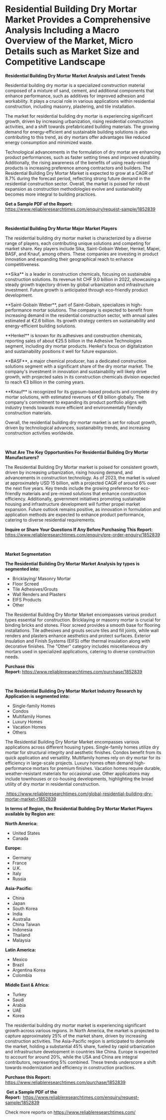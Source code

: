 <p><h1>Residential Building Dry Mortar Market Provides a Comprehensive Analysis Including a Macro Overview of the Market, Micro Details such as Market Size and Competitive Landscape</h1></p><p><strong>Residential Building Dry Mortar Market Analysis and Latest Trends</strong></p>
<p><p>Residential building dry mortar is a specialized construction material composed of a mixture of sand, cement, and additional components that enhance performance, such as additives for improved adhesion and workability. It plays a crucial role in various applications within residential construction, including masonry, plastering, and tile installation.</p><p>The market for residential building dry mortar is experiencing significant growth, driven by increasing urbanization, rising residential construction activities, and a shift towards prefabricated building materials. The growing demand for energy-efficient and sustainable building solutions is also contributing to this trend, as dry mortars offer advantages like reduced energy consumption and minimized waste.</p><p>Technological advancements in the formulation of dry mortar are enhancing product performances, such as faster setting times and improved durability. Additionally, the rising awareness of the benefits of using ready-mixed products is increasing preference among contractors and builders. The Residential Building Dry Mortar Market is expected to grow at a CAGR of 8.7% during the forecast period, reflecting strong future demand in the residential construction sector. Overall, the market is poised for robust expansion as construction methodologies evolve and sustainability becomes more integral to building practices.</p></p>
<p><strong>Get a Sample PDF of the Report:&nbsp;</strong> <a href="https://www.reliableresearchtimes.com/enquiry/request-sample/1852839?utm_campaign=3548&utm_medium=2&utm_source=Github&utm_content=ia&utm_term=03042025&utm_id=residential-building-dry-mortar">https://www.reliableresearchtimes.com/enquiry/request-sample/1852839</a></p>
<p>&nbsp;</p>
<p><strong>Residential Building Dry Mortar Major Market Players</strong></p>
<p><p>The residential building dry mortar market is characterized by a diverse range of players, each contributing unique solutions and competing for market share. Key players include Sika, Saint-Gobain Weber, Henkel, Mapei, BASF, and Knauf, among others. These companies are investing in product innovation and expanding their geographical reach to enhance competitiveness.</p><p>**Sika** is a leader in construction chemicals, focusing on sustainable construction solutions. Its revenue hit CHF 9.0 billion in 2022, showcasing a steady growth trajectory driven by global urbanization and infrastructure investment. Future growth is anticipated through eco-friendly product development.</p><p>**Saint-Gobain Weber**, part of Saint-Gobain, specializes in high-performance mortar solutions. The company is expected to benefit from increasing demand in the residential construction sector, with annual sales estimated at €2.6 billion. Its growth strategy centers on sustainability and energy-efficient building solutions.</p><p>**Henkel** is known for its adhesives and construction chemicals, reporting sales of about €25.5 billion in the Adhesive Technologies segment, including dry mortar products. Henkel's focus on digitalization and sustainability positions it well for future expansion.</p><p>**BASF**, a major chemical producer, has a dedicated construction solutions segment with a significant share of the dry mortar market. The company's investment in innovation and sustainability will likely drive growth, with projected sales in its construction chemicals division expected to reach €3 billion in the coming years.</p><p>**Knauf** is recognized for its gypsum-based products and complete dry mortar solutions, with estimated revenues of €8 billion globally. The company's commitment to expanding its product portfolio aligns with industry trends towards more efficient and environmentally friendly construction materials.</p><p>Overall, the residential building dry mortar market is set for robust growth, driven by technological advances, sustainability trends, and increasing construction activities worldwide.</p></p>
<p>&nbsp;</p>
<p><strong>What Are The Key Opportunities For Residential Building Dry Mortar Manufacturers?</strong></p>
<p><p>The Residential Building Dry Mortar market is poised for consistent growth, driven by increasing urbanization, rising housing demand, and advancements in construction technology. As of 2023, the market is valued at approximately USD 15 billion, with a projected CAGR of around 6% over the next five years. Key trends include the growing preference for eco-friendly materials and pre-mixed solutions that enhance construction efficiency. Additionally, government initiatives promoting sustainable housing and infrastructure development will further propel market expansion. Future outlook remains positive, as innovation in formulation and application methods are expected to enhance product performance, catering to diverse residential requirements.</p></p>
<p><strong>Inquire or Share Your Questions If Any Before Purchasing This Report:</strong> <a href="https://www.reliableresearchtimes.com/enquiry/pre-order-enquiry/1852839?utm_campaign=3548&utm_medium=2&utm_source=Github&utm_content=ia&utm_term=03042025&utm_id=residential-building-dry-mortar">https://www.reliableresearchtimes.com/enquiry/pre-order-enquiry/1852839</a></p>
<p>&nbsp;</p>
<p><strong>Market Segmentation</strong></p>
<p><strong>The Residential Building Dry Mortar Market Analysis by types is segmented into:</strong></p>
<p><ul><li>Bricklaying/ Masonry Mortar</li><li>Floor Screed</li><li>Tile Adhesives/Grouts</li><li>Wall Renders and Plasters</li><li>EIFS Products</li><li>Other</li></ul></p>
<p><p>The Residential Building Dry Mortar Market encompasses various product types essential for construction. Bricklaying or masonry mortar is crucial for binding bricks and stones. Floor screed provides a smooth base for flooring installations. Tile adhesives and grouts secure tiles and fill joints, while wall renders and plasters enhance aesthetics and protect surfaces. Exterior Insulation and Finish Systems (EIFS) offer thermal insulation along with decorative finishes. The "Other" category includes miscellaneous dry mortars used in specialized applications, catering to diverse construction needs.</p></p>
<p><strong>Purchase this Report:&nbsp;</strong><a href="https://www.reliableresearchtimes.com/purchase/1852839?utm_campaign=3548&utm_medium=2&utm_source=Github&utm_content=ia&utm_term=03042025&utm_id=residential-building-dry-mortar">https://www.reliableresearchtimes.com/purchase/1852839</a></p>
<p>&nbsp;</p>
<p><strong>The Residential Building Dry Mortar Market Industry Research by Application is segmented into:</strong></p>
<p><ul><li>Single-family Homes</li><li>Condos</li><li>Multifamily Homes</li><li>Luxury Homes</li><li>Vacation Homes</li><li>Others</li></ul></p>
<p><p>The Residential Building Dry Mortar Market encompasses various applications across different housing types. Single-family homes utilize dry mortar for structural integrity and aesthetic finishes. Condos benefit from its quick application and versatility. Multifamily homes rely on dry mortar for its efficiency in large-scale projects. Luxury homes often demand high-performance mortars for premium finishes. Vacation homes require durable, weather-resistant materials for occasional use. Other applications may include townhouses or co-housing developments, highlighting the broad utility of dry mortar in residential construction.</p></p>
<p><a href="https://www.reliableresearchtimes.com/global-residential-building-dry-mortar-market-r1852839?utm_campaign=3548&utm_medium=2&utm_source=Github&utm_content=ia&utm_term=03042025&utm_id=residential-building-dry-mortar">&nbsp;https://www.reliableresearchtimes.com/global-residential-building-dry-mortar-market-r1852839</a></p>
<p><strong>In terms of Region, the Residential Building Dry Mortar Market Players available by Region are:</strong></p>
<p>
    <p> <strong> North America: </strong>
        <ul>
            <li>United States</li>
            <li>Canada</li>
        </ul>
        </p> 
    <p> <strong> Europe: </strong>
        <ul>
            <li>Germany</li>
            <li>France</li>
            <li>U.K.</li>
            <li>Italy</li>
            <li>Russia</li>
        </ul>
        </p> 
    <p> <strong> Asia-Pacific: </strong>
        <ul>
            <li>China</li>
            <li>Japan</li>
            <li>South Korea</li>
            <li>India</li>
            <li>Australia</li>
            <li>China Taiwan</li>
            <li>Indonesia</li>
            <li>Thailand</li>
            <li>Malaysia</li>
        </ul>
        </p> 
    <p> <strong> Latin America: </strong>
        <ul>
            <li>Mexico</li>
            <li>Brazil</li>
            <li>Argentina Korea</li>
            <li>Colombia</li>
        </ul>
        </p> 
    <p> <strong> Middle East & Africa: </strong>
        <ul>
            <li>Turkey</li>
            <li>Saudi</li>
            <li>Arabia</li>
            <li>UAE</li>
            <li>Korea</li>
        </ul>
    </p>
    </p>
<p><p>The residential building dry mortar market is experiencing significant growth across various regions. In North America, the market is projected to capture approximately 25% of the market share, driven by increasing construction activities. The Asia-Pacific region is anticipated to dominate the market, holding a substantial 45% share, fueled by rapid urbanization and infrastructure development in countries like China. Europe is expected to account for around 20%, while the USA and China are integral contributors, representing 5% combined. These trends underscore a shift towards modernization and efficiency in construction practices.</p></p>
<p><strong>Purchase this Report: </strong><a href="https://www.reliableresearchtimes.com/purchase/1852839?utm_campaign=3548&utm_medium=2&utm_source=Github&utm_content=ia&utm_term=03042025&utm_id=residential-building-dry-mortar">https://www.reliableresearchtimes.com/purchase/1852839</a></p>
<p>&nbsp;<strong>Get a Sample PDF of the Report:&nbsp;&nbsp;</strong><a href="https://www.reliableresearchtimes.com/enquiry/request-sample/1852839?utm_campaign=3548&utm_medium=2&utm_source=Github&utm_content=ia&utm_term=03042025&utm_id=residential-building-dry-mortar">https://www.reliableresearchtimes.com/enquiry/request-sample/1852839</a></p>
<p><strong></strong></p>
<p>Check more reports on <a href="https://www.reliableresearchtimes.com/?utm_campaign=3548&utm_medium=2&utm_source=Github&utm_content=ia&utm_term=03042025&utm_id=residential-building-dry-mortar">https://www.reliableresearchtimes.com/</a></p>